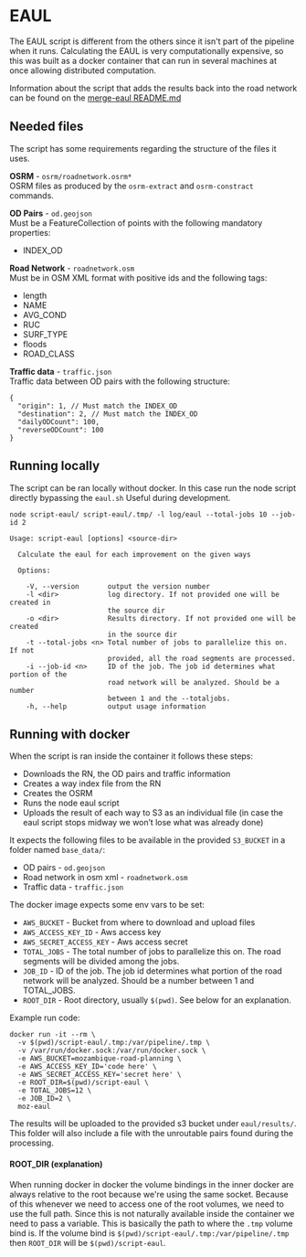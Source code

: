 # EAUL
The EAUL script is different from the others since it isn't part of the pipeline when it runs. Calculating the EAUL is very computationally expensive, so this was built as a docker container that can run in several machines at once allowing distributed computation.

Information about the script that adds the results back into the road network can be found on the [merge-eaul README.md](../scripts/merge-eaul)

## Needed files
The script has some requirements regarding the structure of the files it uses.

**OSRM** - `osrm/roadnetwork.osrm*`  
OSRM files as produced by the `osrm-extract` and `osrm-constract` commands.

**OD Pairs** - `od.geojson`  
Must be a FeatureCollection of points with the following mandatory properties:
- INDEX_OD

**Road Network** - `roadnetwork.osm`  
Must be in OSM XML format with positive ids and the following tags:
- length
- NAME
- AVG_COND
- RUC
- SURF_TYPE
- floods
- ROAD_CLASS

**Traffic data** - `traffic.json`  
Traffic data between OD pairs with the following structure:
```
{
  "origin": 1, // Must match the INDEX_OD
  "destination": 2, // Must match the INDEX_OD
  "dailyODCount": 100,
  "reverseODCount": 100
}
```

## Running locally
The script can be ran locally without docker. In this case run the node script directly bypassing the `eaul.sh`
Useful during development.
```
node script-eaul/ script-eaul/.tmp/ -l log/eaul --total-jobs 10 --job-id 2

Usage: script-eaul [options] <source-dir>

  Calculate the eaul for each improvement on the given ways

  Options:

    -V, --version       output the version number
    -l <dir>            log directory. If not provided one will be created in
                        the source dir
    -o <dir>            Results directory. If not provided one will be created
                        in the source dir
    -t --total-jobs <n> Total number of jobs to parallelize this on. If not
                        provided, all the road segments are processed.
    -i --job-id <n>     ID of the job. The job id determines what portion of the
                        road network will be analyzed. Should be a number
                        between 1 and the --totaljobs.
    -h, --help          output usage information
```

## Running with docker
When the script is ran inside the container it follows these steps:
- Downloads the RN, the OD pairs and traffic information
- Creates a way index file from the RN
- Creates the OSRM
- Runs the node eaul script
- Uploads the result of each way to S3 as an individual file (in case the eaul script stops midway we won’t lose what was already done)

It expects the following files to be available in the provided `S3_BUCKET` in a folder named `base_data/`:
- OD pairs - `od.geojson`
- Road network in osm xml - `roadnetwork.osm`
- Traffic data - `traffic.json`

The docker image expects some env vars to be set:
- `AWS_BUCKET` - Bucket from where to download and upload files
- `AWS_ACCESS_KEY_ID` - Aws access key
- `AWS_SECRET_ACCESS_KEY` - Aws access secret
- `TOTAL_JOBS` - The total number of jobs to parallelize this on. The road segments will be divided among the jobs.
- `JOB_ID` - ID of the job. The job id determines what portion of the road network will be analyzed. Should be a number between 1 and TOTAL_JOBS.
- `ROOT_DIR` - Root directory, usually `$(pwd)`. See below for an explanation.

Example run code:
```
docker run -it --rm \
  -v $(pwd)/script-eaul/.tmp:/var/pipeline/.tmp \
  -v /var/run/docker.sock:/var/run/docker.sock \
  -e AWS_BUCKET=mozambique-road-planning \
  -e AWS_ACCESS_KEY_ID='code here' \ 
  -e AWS_SECRET_ACCESS_KEY='secret here' \ 
  -e ROOT_DIR=$(pwd)/script-eaul \ 
  -e TOTAL_JOBS=12 \
  -e JOB_ID=2 \
  moz-eaul
```

The results will be uploaded to the provided s3 bucket under `eaul/results/`. This folder will also include a file with the unroutable pairs found during the processing.

#### ROOT_DIR (explanation)
When running docker in docker the volume bindings in the inner docker are always relative to the root because we're using the same socket.
Because of this whenever we need to access one of the root volumes, we need to use the full path. Since this is not naturally available inside the container we need to pass a variable.
This is basically the path to where the `.tmp` volume bind is.
If the volume bind is `$(pwd)/script-eaul/.tmp:/var/pipeline/.tmp` then `ROOT_DIR` will be `$(pwd)/script-eaul`.
